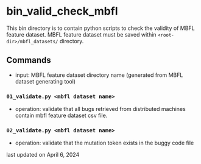 # bin_valid_check_mbfl
This bin directory is to contain python scripts to check the validity of MBFL feature dataset. MBFL feature dataset must be saved within ``<root-dir>/mbfl_datasets/`` directory.


## Commands
* input: MBFL feature dataset directory name (generated from MBFL dataset generating tool)

### ``01_validate.py <mbfl dataset name>``
* operation: validate that all bugs retrieved from distributed machines contain mbfl feature dataset csv file.

### ``02_validate.py <mbfl dataset name>``
* operation: validate that the mutation token exists in the buggy code file



last updated on April 6, 2024
